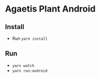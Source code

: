 # Agaetis Plant Android

## Install

* Run `yarn install`

## Run

* `yarn watch`
* `yarn run:android`
